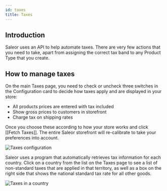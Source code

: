 ```yaml
---
id: taxes
title: Taxes
---
```

## Introduction

Saleor uses an API to help automate taxes. There are very few actions that you need to take, apart from assigning the correct tax band to any Product Type that you create. 

## How to manage taxes

On the main Taxes page, you need to check or uncheck three switches in the Configuration card to decide how taxes apply and are displayed in your store:

- All products prices are entered with tax included
- Show gross prices to customers in storefront
- Charge tax on shipping rates

Once you choose these according to how your store works and click [[Fetch&nbsp;Taxes]]. The entire Saleor storefront will re-calibrate to take your preferences into account.

![Taxes configuration](/assets/dashboard-config/config10.JPG)

Saleor uses a program that automatically retrieves tax information for each country. Click on a country from the list on the Taxes page to see a list of non-standard taxes that are applied in that territory, as well as a box on the right side that shows the national standard tax rate for all other goods.

![Taxes in a country](/assets/dashboard-config/config11.JPG)
